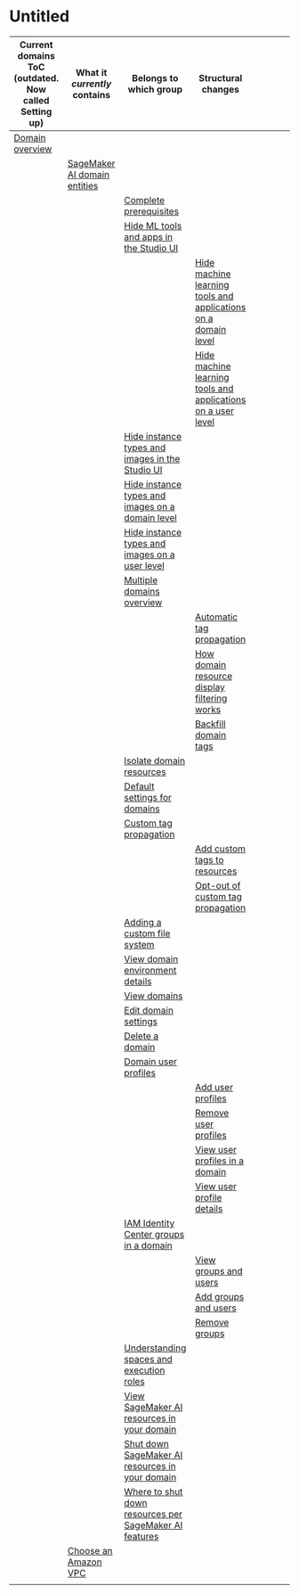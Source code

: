 # Untitled

|Current domains ToC (outdated. Now called Setting up)	|What it *currently* contains	|Belongs to which group	|Structural changes	|	|	|	|	|	|	|	|	|
|---	|---	|---	|---	|---	|---	|---	|---	|---	|---	|---	|---	|
|[Domain overview](https://docs.aws.amazon.com/sagemaker/latest/dg/gs-studio-onboard.html)	|	|	|	|	|	|	|	|	|	|	|	|	|	|	|	|
|	|[SageMaker AI domain entities](https://docs.aws.amazon.com/sagemaker/latest/dg/sm-domain.html)	|	|	|	|	|	|	|	|	|	|	|	|	|	|	|
|	|	|[Complete prerequisites](https://docs.aws.amazon.com/sagemaker/latest/dg/domain-prerequisites.html)	|	|	|	|	|	|	|	|	|	|	|	|	|	|
|	|	|[Hide ML tools and apps in the Studio UI](https://docs.aws.amazon.com/sagemaker/latest/dg/studio-updated-ui-customize-tools-apps.html)	|	|	|	|	|	|	|	|	|	|	|	|	|	|
|	|	|	|[Hide machine learning tools and applications on a domain level](https://docs.aws.amazon.com/sagemaker/latest/dg/studio-updated-ui-customize-tools-apps-domain.html)	|	|	|	|	|	|	|	|	|	|	|	|	|
|	|	|	|[Hide machine learning tools and applications on a user level](https://docs.aws.amazon.com/sagemaker/latest/dg/studio-updated-ui-customize-tools-apps-user.html)	|	|	|	|	|	|	|	|	|	|	|	|	|
|	|	|[Hide instance types and images in the Studio UI](https://docs.aws.amazon.com/sagemaker/latest/dg/studio-updated-ui-customize-instances-images.html)	|	|	|	|	|	|	|	|	|	|	|	|	|	|
|	|	|[Hide instance types and images on a domain level](https://docs.aws.amazon.com/sagemaker/latest/dg/studio-updated-ui-customize-instances-images-domain.html)	|	|	|	|	|	|	|	|	|	|	|	|	|	|
|	|	|[Hide instance types and images on a user level](https://docs.aws.amazon.com/sagemaker/latest/dg/studio-updated-ui-customize-instances-images-user.html)	|	|	|	|	|	|	|	|	|	|	|	|	|	|
|	|	|[Multiple domains overview](https://docs.aws.amazon.com/sagemaker/latest/dg/domain-multiple.html)	|	|	|	|	|	|	|	|	|	|	|	|	|	|
|	|	|	|[Automatic tag propagation](https://docs.aws.amazon.com/sagemaker/latest/dg/domain-multiple-tag.html)	|	|	|	|	|	|	|	|	|	|	|	|	|
|	|	|	|[How domain resource display filtering works](https://docs.aws.amazon.com/sagemaker/latest/dg/domain-multiple-filtering.html)	|	|	|	|	|	|	|	|	|	|	|	|	|
|	|	|	|[Backfill domain tags](https://docs.aws.amazon.com/sagemaker/latest/dg/domain-multiple-backfill.html)	|	|	|	|	|	|	|	|	|	|	|	|	|
|	|	|[Isolate domain resources](https://docs.aws.amazon.com/sagemaker/latest/dg/domain-resource-isolation.html)	|	|	|	|	|	|	|	|	|	|	|	|	|	|
|	|	|[Default settings for domains](https://docs.aws.amazon.com/sagemaker/latest/dg/domain-set-defaults.html)	|	|	|	|	|	|	|	|	|	|	|	|	|	|
|	|	|[Custom tag propagation](https://docs.aws.amazon.com/sagemaker/latest/dg/custom-tags.html)	|	|	|	|	|	|	|	|	|	|	|	|	|	|
|	|	|	|[Add custom tags to resources](https://docs.aws.amazon.com/sagemaker/latest/dg/custom-tags-add.html)	|	|	|	|	|	|	|	|	|	|	|	|	|
|	|	|	|[Opt-out of custom tag propagation](https://docs.aws.amazon.com/sagemaker/latest/dg/custom-tags-opt-out.html)	|	|	|	|	|	|	|	|	|	|	|	|	|
|	|	|[Adding a custom file system](https://docs.aws.amazon.com/sagemaker/latest/dg/domain-custom-file-system.html)	|	|	|	|	|	|	|	|	|	|	|	|	|	|
|	|	|[View domain environment details](https://docs.aws.amazon.com/sagemaker/latest/dg/domain-space-environment.html)	|	|	|	|	|	|	|	|	|	|	|	|	|	|
|	|	|[View domains](https://docs.aws.amazon.com/sagemaker/latest/dg/domain-view.html)	|	|	|	|	|	|	|	|	|	|	|	|	|	|
|	|	|[Edit domain settings](https://docs.aws.amazon.com/sagemaker/latest/dg/domain-edit.html)	|	|	|	|	|	|	|	|	|	|	|	|	|	|
|	|	|[Delete a domain](https://docs.aws.amazon.com/sagemaker/latest/dg/gs-studio-delete-domain.html)	|	|	|	|	|	|	|	|	|	|	|	|	|	|
|	|	|[Domain user profiles](https://docs.aws.amazon.com/sagemaker/latest/dg/domain-user-profile.html)	|	|	|	|	|	|	|	|	|	|	|	|	|	|
|	|	|	|[Add user profiles](https://docs.aws.amazon.com/sagemaker/latest/dg/domain-user-profile-add.html)	|	|	|	|	|	|	|	|	|	|	|	|	|
|	|	|	|[Remove user profiles](https://docs.aws.amazon.com/sagemaker/latest/dg/domain-user-profile-remove.html)	|	|	|	|	|	|	|	|	|	|	|	|	|
|	|	|	|[View user profiles in a domain](https://docs.aws.amazon.com/sagemaker/latest/dg/domain-user-profile-view.html)	|	|	|	|	|	|	|	|	|	|	|	|	|
|	|	|	|[View user profile details](https://docs.aws.amazon.com/sagemaker/latest/dg/domain-user-profile-describe.html)	|	|	|	|	|	|	|	|	|	|	|	|	|
|	|	|[IAM Identity Center groups in a domain](https://docs.aws.amazon.com/sagemaker/latest/dg/domain-groups.html)	|	|	|	|	|	|	|	|	|	|	|	|	|	|
|	|	|	|[View groups and users](https://docs.aws.amazon.com/sagemaker/latest/dg/domain-groups-view.html)	|	|	|	|	|	|	|	|	|	|	|	|	|
|	|	|	|[Add groups and users](https://docs.aws.amazon.com/sagemaker/latest/dg/domain-groups-add.html)	|	|	|	|	|	|	|	|	|	|	|	|	|
|	|	|	|[Remove groups](https://docs.aws.amazon.com/sagemaker/latest/dg/domain-groups-remove.html)	|	|	|	|	|	|	|	|	|	|	|	|	|
|	|	|[Understanding spaces and execution roles](https://docs.aws.amazon.com/sagemaker/latest/dg/execution-roles-and-spaces.html)	|	|	|	|	|	|	|	|	|	|	|	|	|	|
|	|	|[View SageMaker AI resources in your domain](https://docs.aws.amazon.com/sagemaker/latest/dg/sm-console-domain-resources-view.html)	|	|	|	|	|	|	|	|	|	|	|	|	|	|
|	|	|[Shut down SageMaker AI resources in your domain](https://docs.aws.amazon.com/sagemaker/latest/dg/sm-console-domain-resources-shut-down.html)	|	|	|	|	|	|	|	|	|	|	|	|	|	|
|	|	|[Where to shut down resources per SageMaker AI features](https://docs.aws.amazon.com/sagemaker/latest/dg/sm-shut-down-resources-per-feature.html)	|	|	|	|	|	|	|	|	|	|	|	|	|	|
|	|[Choose an Amazon VPC](https://docs.aws.amazon.com/sagemaker/latest/dg/onboard-vpc.html)	|	|	|	|	|	|	|	|	|	|	|	|	|	|	|
|	|	|	|	|	|	|	|	|	|	|	|	|	|	|	|	|

